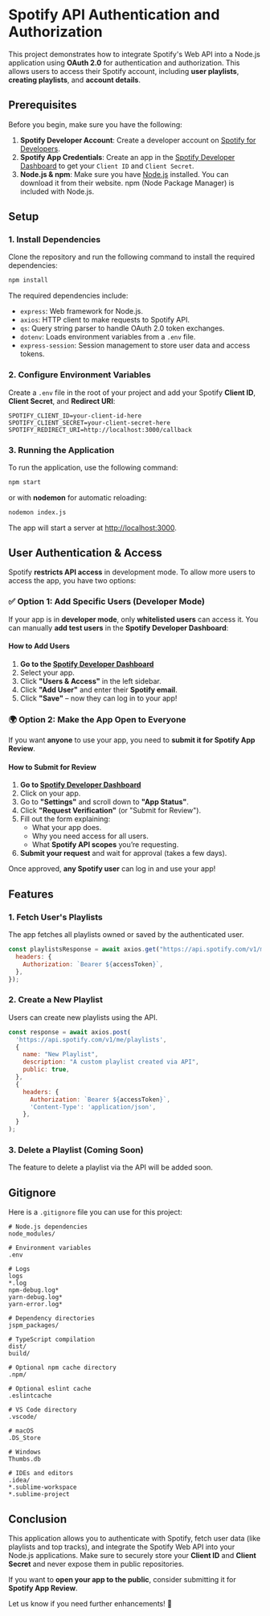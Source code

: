 # Spotify API Authentication and Authorization

This project demonstrates how to integrate Spotify's Web API into a Node.js application using **OAuth 2.0** for authentication and authorization. This allows users to access their Spotify account, including **user playlists**, **creating playlists**, and **account details**.

## Prerequisites

Before you begin, make sure you have the following:

1. **Spotify Developer Account**: Create a developer account on [Spotify for Developers](https://developer.spotify.com/).
2. **Spotify App Credentials**: Create an app in the [Spotify Developer Dashboard](https://developer.spotify.com/dashboard/applications) to get your `Client ID` and `Client Secret`.
3. **Node.js & npm**: Make sure you have [Node.js](https://nodejs.org/en/) installed. You can download it from their website. npm (Node Package Manager) is included with Node.js.

## Setup

### 1. Install Dependencies

Clone the repository and run the following command to install the required dependencies:

```bash
npm install
```

The required dependencies include:
- `express`: Web framework for Node.js.
- `axios`: HTTP client to make requests to Spotify API.
- `qs`: Query string parser to handle OAuth 2.0 token exchanges.
- `dotenv`: Loads environment variables from a `.env` file.
- `express-session`: Session management to store user data and access tokens.

### 2. Configure Environment Variables

Create a `.env` file in the root of your project and add your Spotify **Client ID**, **Client Secret**, and **Redirect URI**:

```env
SPOTIFY_CLIENT_ID=your-client-id-here
SPOTIFY_CLIENT_SECRET=your-client-secret-here
SPOTIFY_REDIRECT_URI=http://localhost:3000/callback
```

### 3. Running the Application

To run the application, use the following command:

```bash
npm start
```

or with **nodemon** for automatic reloading:

```bash
nodemon index.js
```

The app will start a server at [http://localhost:3000](http://localhost:3000).

## User Authentication & Access

Spotify **restricts API access** in development mode. To allow more users to access the app, you have two options:

### ✅ **Option 1: Add Specific Users (Developer Mode)**

If your app is in **developer mode**, only **whitelisted users** can access it. You can manually **add test users** in the **Spotify Developer Dashboard**:

#### **How to Add Users**
1. **Go to the [Spotify Developer Dashboard](https://developer.spotify.com/dashboard/)**  
2. Select your app.  
3. Click **"Users & Access"** in the left sidebar.  
4. Click **"Add User"** and enter their **Spotify email**.  
5. Click **"Save"** – now they can log in to your app!

### 🌍 **Option 2: Make the App Open to Everyone**

If you want **anyone** to use your app, you need to **submit it for Spotify App Review**.

#### **How to Submit for Review**
1. **Go to [Spotify Developer Dashboard](https://developer.spotify.com/dashboard/)**  
2. Click on your app.  
3. Go to **"Settings"** and scroll down to **"App Status"**.  
4. Click **"Request Verification"** (or "Submit for Review").  
5. Fill out the form explaining:
   - What your app does.
   - Why you need access for all users.
   - What **Spotify API scopes** you’re requesting.
6. **Submit your request** and wait for approval (takes a few days).

Once approved, **any Spotify user** can log in and use your app!

## Features

### 1. Fetch User's Playlists

The app fetches all playlists owned or saved by the authenticated user.

```javascript
const playlistsResponse = await axios.get("https://api.spotify.com/v1/me/playlists", {
  headers: {
    Authorization: `Bearer ${accessToken}`,
  },
});
```

### 2. Create a New Playlist

Users can create new playlists using the API.

```javascript
const response = await axios.post(
  'https://api.spotify.com/v1/me/playlists',
  {
    name: "New Playlist",
    description: "A custom playlist created via API",
    public: true,
  },
  {
    headers: {
      Authorization: `Bearer ${accessToken}`,
      'Content-Type': 'application/json',
    },
  }
);
```

### 3. Delete a Playlist (Coming Soon)

The feature to delete a playlist via the API will be added soon.

## Gitignore

Here is a `.gitignore` file you can use for this project:

```gitignore
# Node.js dependencies
node_modules/

# Environment variables
.env

# Logs
logs
*.log
npm-debug.log*
yarn-debug.log*
yarn-error.log*

# Dependency directories
jspm_packages/

# TypeScript compilation
dist/
build/

# Optional npm cache directory
.npm/

# Optional eslint cache
.eslintcache

# VS Code directory
.vscode/

# macOS
.DS_Store

# Windows
Thumbs.db

# IDEs and editors
.idea/
*.sublime-workspace
*.sublime-project
```

## Conclusion

This application allows you to authenticate with Spotify, fetch user data (like playlists and top tracks), and integrate the Spotify Web API into your Node.js applications. Make sure to securely store your **Client ID** and **Client Secret** and never expose them in public repositories.

If you want to **open your app to the public**, consider submitting it for **Spotify App Review**.

Let us know if you need further enhancements! 🚀

